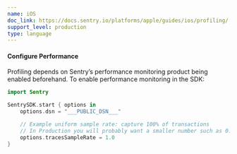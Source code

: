 ```yaml
---
name: iOS
doc_link: https://docs.sentry.io/platforms/apple/guides/ios/profiling/
support_level: production
type: language
---
```


#### Configure Performance

Profiling depends on Sentry’s performance monitoring product being enabled beforehand. To enable performance monitoring in the SDK:

```swift {tabTitle:Swift}
import Sentry

SentrySDK.start { options in
    options.dsn = "___PUBLIC_DSN___"

    // Example uniform sample rate: capture 100% of transactions
    // In Production you will probably want a smaller number such as 0.5 for 50%
    options.tracesSampleRate = 1.0
}
```

